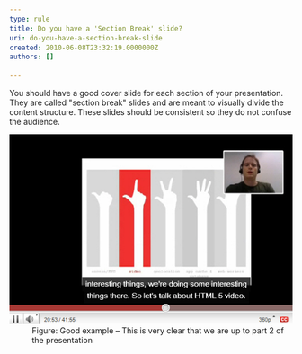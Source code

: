 ```yaml
---
type: rule
title: Do you have a 'Section Break' slide?
uri: do-you-have-a-section-break-slide
created: 2010-06-08T23:32:19.0000000Z
authors: []

---
```




<span class='intro'> <p>You should have a good cover slide for each section of your presentation. They are called &quot;section break&quot; slides and are meant to visually divide the content structure. These slides should be
                    consistent so they do not confuse the audience.
                </p> </span>


  <dl>
    <dt><img class="ms-rteCustom-ImageArea" src="./CoverSlide.jpg" alt="" /> </dt>
    <dd class="ms-rteCustom-FigureGood">Figure&#58; Good example – This is very clear that we are up to part 2 of the presentation </dd>
</dl>



